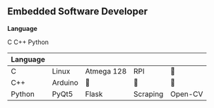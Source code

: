 ## Embedded Software Developer

**Language**

C C++ Python



| Language |         |            |                |         |
| -------- | ------- | ---------- | -------------- | ------- |
| C        | Linux   | Atmega 128 | RPI            | 🍑       |
| C++      | Arduino | 🍑          | 🍑              | 🍑       |
| Python   | PyQt5   | Flask      | Scraping | Open-CV |

